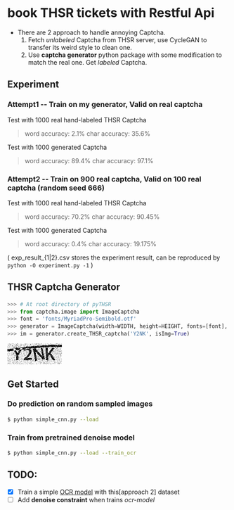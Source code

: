 # book THSR tickets with Restful Api

* There are 2 approach to handle annoying Captcha.
  1. Fetch _unlabeled_ Captcha from THSR server, use CycleGAN to transfer its weird style to clean one.
  2. Use **captcha generator** python package with some modification to match the real one. Get _labeled_ Captcha.

## Experiment

### Attempt1 -- Train on my generator, Valid on real captcha

Test with 1000 real hand-labeled THSR Captcha

> word accuracy: 2.1%
> char accuracy: 35.6%

Test with 1000 generated Captcha

> word accuracy: 89.4%
> char accuracy: 97.1%

### Attempt2 -- Train on 900 real captcha, Valid on 100 real captcha (random seed 666)

Test with 1000 real hand-labeled THSR Captcha

> word accuracy: 70.2%
> char accuracy: 90.45%

Test with 1000 generated Captcha

> word accuracy: 0.4%
> char accuracy: 19.175%

( exp\_result\_{1|2}.csv stores the experiment result, can be reproduced by `python -O experiment.py -1` )

## THSR Captcha Generator
```python
>>> # At root directory of pyTHSR
>>> from captcha.image import ImageCaptcha
>>> font = 'fonts/MyriadPro-Semibold.otf'
>>> generator = ImageCaptcha(width=WIDTH, height=HEIGHT, fonts=[font], font_sizes=[42,], curve_width=5)
>>> im = generator.create_THSR_captcha('Y2NK', isImg=True)
```
![sample](sample_Y2NK.bmp)

## Get Started
### Do prediction on random sampled images
```bash
$ python simple_cnn.py --load
```

### Train from pretrained denoise model
```bash
$ python simple_cnn.py --load --train_ocr
```


## TODO:
  - [x] Train a simple [OCR model](ocr_model.h5) with this[approach 2] dataset
  - [ ] Add **denoise constraint** when trains _ocr-model_
